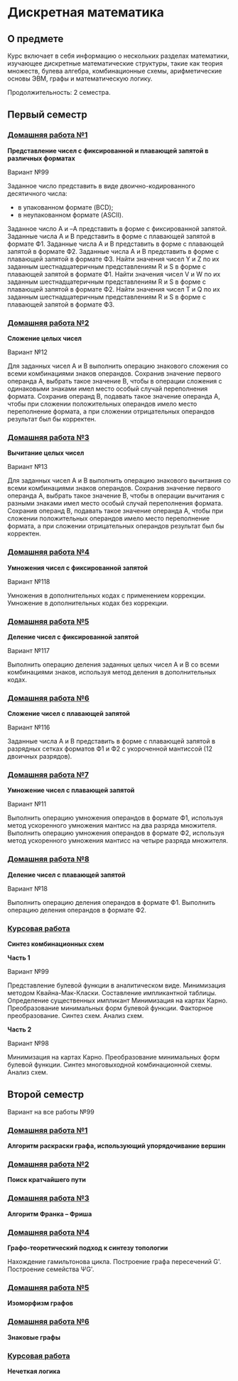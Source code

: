 # Дискретная математика

## **О предмете**

Курс включает в себя информацию о нескольких разделах математики, изучающее дискретные математические структуры, такие как теория множеств, булева алгебра, комбинационные схемы, арифметические основы ЭВМ, графы и математическую логику.

Продолжительность: 2 семестра.

## **Первый семестр**

### [**Домашняя работа №1**](https://github.com/kihort-si/itmo/blob/main/discrete%20math/1%20semester/homeworks/PDF/%D0%B4%D0%B71.pdf)

**Представление чисел с фиксированной и плавающей запятой в различных форматах**

Вариант №99

Заданное число представить в виде двоично-кодированного десятичного числа:
- в упакованном формате (BCD);
- в неупакованном формате (ASCII).

Заданное число А и –A представить в форме с фиксированной запятой.
Заданные числа A и B представить в форме с плавающей запятой в формате Ф1.
Заданные числа A и B представить в форме с плавающей запятой в формате Ф2.
Заданные числа A и B представить в форме с плавающей запятой в формате Ф3.
Найти значения чисел Y и Z по их заданным шестнадцатеричным представлениям R и S в форме с плавающей запятой в формате Ф1.
Найти значения чисел V и W по их заданным шестнадцатеричным представлениям R и S в форме с плавающей запятой в формате Ф2.
Найти значения чисел T и Q по их заданным шестнадцатеричным представлениям R и S в форме с плавающей запятой в формате Ф3.

### [**Домашняя работа №2**](https://github.com/kihort-si/itmo/blob/main/discrete%20math/1%20semester/homeworks/PDF/%D0%B4%D0%B72.pdf)

**Сложение целых чисел**

Вариант №12

Для заданных чисел А и В выполнить операцию знакового сложения со всеми комбинациями знаков операндов.
Cохранив значение первого операнда А, выбрать такое значение В, чтобы в операции сложения с одинаковыми знаками имел место особый случай переполнения формата.
Сохранив операнд В, подавать такое значение операнда А, чтобы при сложении положительных операндов имело место переполнение формата, а при сложении отрицательных операндов результат был бы корректен.

### [**Домашняя работа №3**](https://github.com/kihort-si/itmo/blob/main/discrete%20math/1%20semester/homeworks/PDF/%D0%B4%D0%B73.pdf)

**Вычитание целых чисел**

Вариант №13

Для заданных чисел А и В выполнить операцию знакового вычитания со всеми комбинациями знаков операндов.
Cохранив значение первого операнда А, выбрать такое значение В, чтобы в операции вычитания с разными знаками имел место особый случай переполнения формата.
Сохранив операнд В, подавать такое значение операнда А, чтобы при сложении положительных операндов имело место переполнение формата, а при сложении отрицательных операндов результат был бы корректен.


### [**Домашняя работа №4**](https://github.com/kihort-si/itmo/blob/main/discrete%20math/1%20semester/homeworks/PDF/%D0%B4%D0%B74.pdf)

**Умножения чисел с фиксированной запятой**

Вариант №118

Умножения в дополнительных кодах с применением коррекции.
Умножение в дополнительных кодах без коррекции.

### [**Домашняя работа №5**](https://github.com/kihort-si/itmo/blob/main/discrete%20math/1%20semester/homeworks/PDF/%D0%B4%D0%B75.pdf)

**Деление чисел с фиксированной запятой**

Вариант №117

Выполнить операцию деления заданных целых чисел A и B со всеми комбинациями знаков, используя метод деления в дополнительных кодах.

### [**Домашняя работа №6**](https://github.com/kihort-si/itmo/blob/main/discrete%20math/1%20semester/homeworks/PDF/%D0%B4%D0%B76.pdf)

**Сложение чисел с плавающей запятой**

Вариант №116

Заданные числа А и В представить в форме с плавающей запятой в разрядных сетках форматов Ф1 и Ф2 с укороченной мантиссой (12 двоичных разрядов).

### [**Домашняя работа №7**](https://github.com/kihort-si/itmo/blob/main/discrete%20math/1%20semester/homeworks/PDF/%D0%B4%D0%B77.pdf)

**Умножение чисел с плавающей запятой**

Вариант №11

Выполнить операцию умножения операндов в формате Ф1, используя метод ускоренного умножения мантисс на два разряда множителя.
Выполнить операцию умножения операндов в формате Ф2, используя метод ускоренного умножения мантисс на четыре разряда множителя.

### [**Домашняя работа №8**](https://github.com/kihort-si/itmo/blob/main/discrete%20math/1%20semester/homeworks/PDF/%D0%B4%D0%B78.pdf)

**Деление чисел с плавающей запятой**

Вариант №18

Выполнить операцию деления операндов в формате Ф1.
Выполнить операцию деления операндов в формате Ф2.

### [**Курсовая работа**](https://github.com/kihort-si/itmo/tree/main/discrete%20math/1%20semester/coursework)

**Синтез комбинационных схем**

**Часть 1**

Вариант №99

Представление булевой функции в аналитическом виде.
Минимизация методом Квайна-Мак-Класки.
Составление импликантной таблицы.
Определение существенных импликант
Минимизация на картах Карно.
Преобразование минимальных форм булевой функции.
Факторное преобразование.
Синтез схем.
Анализ схем.

**Часть 2**

Вариант №98

Минимизация на картах Карно.
Преобразование минимальных форм булевой функции.
Синтез многовыходной комбинационной схемы.
Анализ схем.

## **Второй семестр**

Вариант на все работы №99

### [**Домашняя работа №1**](https://github.com/kihort-si/itmo/blob/main/discrete%20math/2%20semester/homeworks/PDF/%D0%B4%D0%B71.pdf)

**Алгоритм раскраски графа, использующий упорядочивание вершин**

### [**Домашняя работа №2**](https://github.com/kihort-si/itmo/blob/main/discrete%20math/2%20semester/homeworks/PDF/%D0%B4%D0%B72.pdf)

**Поиск кратчайшего пути**

### [**Домашняя работа №3**](https://github.com/kihort-si/itmo/blob/main/discrete%20math/2%20semester/homeworks/PDF/%D0%B4%D0%B73.pdf)

**Алгоритм Франка – Фриша**

### [**Домашняя работа №4**](https://github.com/kihort-si/itmo/blob/main/discrete%20math/2%20semester/homeworks/PDF/%D0%B4%D0%B74.pdf)

**Графо-теоретический подход к синтезу топологии**

Нахождение гамильтонова цикла.
Построение графа пересечений G'.
Построение семейства ΨG'.

### [**Домашняя работа №5**](https://github.com/kihort-si/itmo/blob/main/discrete%20math/2%20semester/homeworks/PDF/%D0%B4%D0%B75.pdf)

**Изоморфизм графов**

### [**Домашняя работа №6**](https://github.com/kihort-si/itmo/blob/main/discrete%20math/2%20semester/homeworks/PDF/%D0%B4%D0%B76.pdf)

**Знаковые графы**

### [**Курсовая работа**](https://github.com/kihort-si/itmo/blob/main/discrete%20math/2%20semester/coursework/%D0%BA%D1%83%D1%80%D1%81%D0%BE%D0%B2%D0%B0%D1%8F.pdf)

**Нечеткая логика**